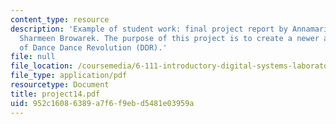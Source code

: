```yaml
---
content_type: resource
description: 'Example of student work: final project report by Annamaria Ayuso and
  Sharmeen Browarek. The purpose of this project is to create a newer and better version
  of Dance Dance Revolution (DDR).'
file: null
file_location: /coursemedia/6-111-introductory-digital-systems-laboratory-spring-2006/952c16086389a7f6f9ebd5481e03959a_project14.pdf
file_type: application/pdf
resourcetype: Document
title: project14.pdf
uid: 952c1608-6389-a7f6-f9eb-d5481e03959a
---
```

